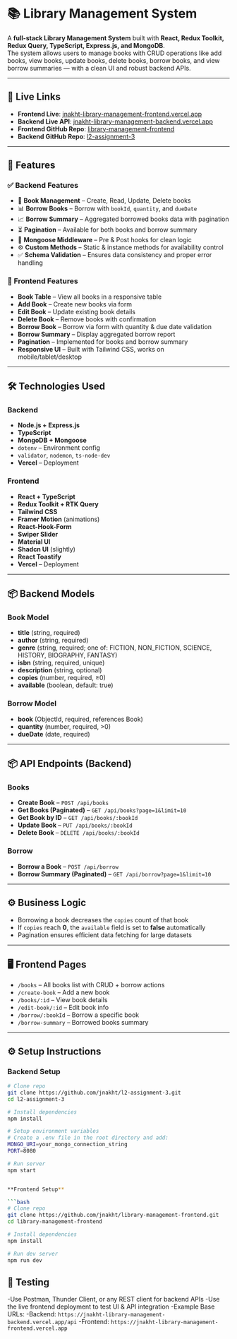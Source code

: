 # 📚 Library Management System

A **full-stack Library Management System** built with **React, Redux Toolkit, Redux Query, TypeScript, Express.js, and MongoDB**.  
The system allows users to manage books with CRUD operations like add books, view books, update books, delete books, borrow books, and view borrow summaries — with a clean UI and robust backend APIs.

---

## 🔗 Live Links

- **Frontend Live**: [jnakht-library-management-frontend.vercel.app](https://jnakht-library-management-frontend.vercel.app)  
- **Backend Live API**: [jnakht-library-management-backend.vercel.app](https://jnakht-library-management-backend.vercel.app)  
- **Frontend GitHub Repo**: [library-management-frontend](https://github.com/jnakht/library-management-frontend.git)  
- **Backend GitHub Repo**: [l2-assignment-3](https://github.com/jnakht/l2-assignment-3.git)  

---

## 🚀 Features

### ✅ Backend Features
- 📙 **Book Management** – Create, Read, Update, Delete books  
- 📊 **Borrow Books** – Borrow with `bookId`, `quantity`, and `dueDate`  
- 📈 **Borrow Summary** – Aggregated borrowed books data with pagination  
- ⏳ **Pagination** – Available for both books and borrow summary  
- 🧠 **Mongoose Middleware** – Pre & Post hooks for clean logic  
- ⚙️ **Custom Methods** – Static & instance methods for availability control  
- ✅ **Schema Validation** – Ensures data consistency and proper error handling  

### 🎨 Frontend Features
-  **Book Table** – View all books in a responsive table  
-  **Add Book** – Create new books via form  
-  **Edit Book** – Update existing book details  
-  **Delete Book** – Remove books with confirmation  
-  **Borrow Book** – Borrow via form with quantity & due date validation  
-  **Borrow Summary** – Display aggregated borrow report  
-  **Pagination** – Implemented for books and borrow summary  
-  **Responsive UI** – Built with Tailwind CSS, works on mobile/tablet/desktop  


---

## 🛠️ Technologies Used

### Backend
- **Node.js + Express.js**
- **TypeScript**
- **MongoDB + Mongoose**
- `dotenv` – Environment config
- `validator`, `nodemon`, `ts-node-dev`
- **Vercel** – Deployment

### Frontend
- **React + TypeScript**
- **Redux Toolkit + RTK Query**
- **Tailwind CSS**
- **Framer Motion** (animations)
- **React-Hook-Form**
- **Swiper Slider**
- **Material UI**
- **Shadcn UI** (slightly)
- **React Toastify**
- **Vercel** – Deployment

---

## 📦 Backend Models

### Book Model
- **title** (string, required)  
- **author** (string, required)  
- **genre** (string, required; one of: FICTION, NON_FICTION, SCIENCE, HISTORY, BIOGRAPHY, FANTASY)  
- **isbn** (string, required, unique)  
- **description** (string, optional)  
- **copies** (number, required, ≥0)  
- **available** (boolean, default: true)  

### Borrow Model
- **book** (ObjectId, required, references Book)  
- **quantity** (number, required, >0)  
- **dueDate** (date, required)  

---

## 📦 API Endpoints (Backend)

### Books
- **Create Book** – `POST /api/books`  
- **Get Books (Paginated)** – `GET /api/books?page=1&limit=10`  
- **Get Book by ID** – `GET /api/books/:bookId`  
- **Update Book** – `PUT /api/books/:bookId`  
- **Delete Book** – `DELETE /api/books/:bookId`  

### Borrow
- **Borrow a Book** – `POST /api/borrow`  
- **Borrow Summary (Paginated)** – `GET /api/borrow?page=1&limit=10`  

---

## ⚙️ Business Logic

- Borrowing a book decreases the `copies` count of that book  
- If `copies` reach **0**, the `available` field is set to **false** automatically  
- Pagination ensures efficient data fetching for large datasets  


---

## 🖥️ Frontend Pages

- `/books` – All books list with CRUD + borrow actions  
- `/create-book` – Add a new book  
- `/books/:id` – View book details  
- `/edit-book/:id` – Edit book info  
- `/borrow/:bookId` – Borrow a specific book  
- `/borrow-summary` – Borrowed books summary  

---

## ⚙️ Setup Instructions

### Backend Setup
```bash
# Clone repo
git clone https://github.com/jnakht/l2-assignment-3.git
cd l2-assignment-3

# Install dependencies
npm install

# Setup environment variables
# Create a .env file in the root directory and add:
MONGO_URI=your_mongo_connection_string
PORT=8080

# Run server
npm start


**Frontend Setup**

```bash
# Clone repo
git clone https://github.com/jnakht/library-management-frontend.git
cd library-management-frontend

# Install dependencies
npm install

# Run dev server
npm run dev
```

## 🧪 Testing
-Use Postman, Thunder Client, or any REST client for backend APIs
-Use the live frontend deployment to test UI & API integration
-Example Base URLs:
  -Backend: `https://jnakht-library-management-backend.vercel.app/api`
  -Frontend: `https://jnakht-library-management-frontend.vercel.app`